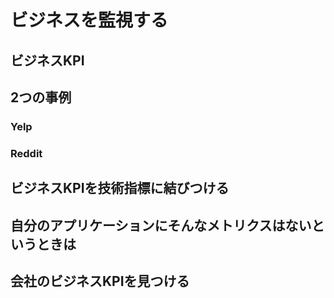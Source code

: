 # ビジネスを監視する

## ビジネスKPI

## 2つの事例

### Yelp

### Reddit

## ビジネスKPIを技術指標に結びつける

## 自分のアプリケーションにそんなメトリクスはないというときは

## 会社のビジネスKPIを見つける
